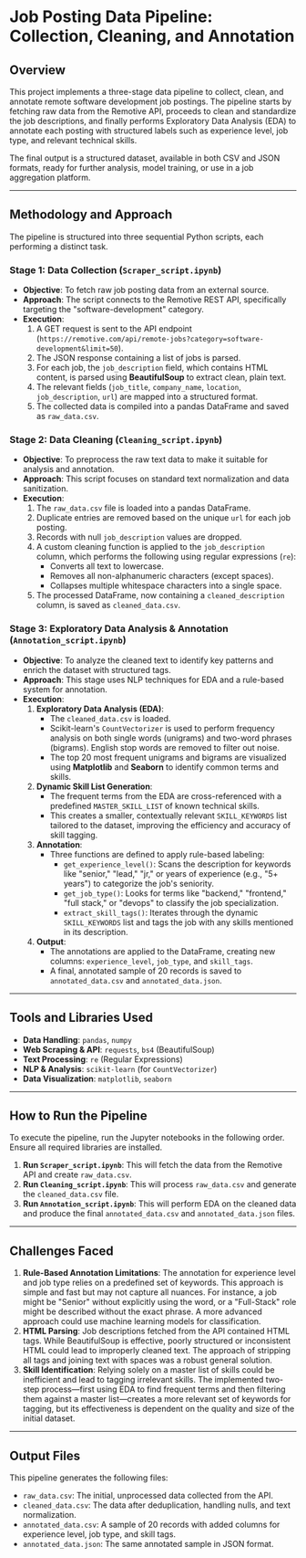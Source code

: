 # Job Posting Data Pipeline: Collection, Cleaning, and Annotation

## Overview

This project implements a three-stage data pipeline to collect, clean, and annotate remote software development job postings. The pipeline starts by fetching raw data from the Remotive API, proceeds to clean and standardize the job descriptions, and finally performs Exploratory Data Analysis (EDA) to annotate each posting with structured labels such as experience level, job type, and relevant technical skills.

The final output is a structured dataset, available in both CSV and JSON formats, ready for further analysis, model training, or use in a job aggregation platform.

---

## Methodology and Approach

The pipeline is structured into three sequential Python scripts, each performing a distinct task.

### Stage 1: Data Collection (`Scraper_script.ipynb`)

-   **Objective**: To fetch raw job posting data from an external source.
-   **Approach**: The script connects to the Remotive REST API, specifically targeting the "software-development" category.
-   **Execution**:
    1.  A GET request is sent to the API endpoint (`https://remotive.com/api/remote-jobs?category=software-development&limit=50`).
    2.  The JSON response containing a list of jobs is parsed.
    3.  For each job, the `job_description` field, which contains HTML content, is parsed using **BeautifulSoup** to extract clean, plain text.
    4.  The relevant fields (`job_title`, `company_name`, `location`, `job_description`, `url`) are mapped into a structured format.
    5.  The collected data is compiled into a pandas DataFrame and saved as `raw_data.csv`.

### Stage 2: Data Cleaning (`Cleaning_script.ipynb`)

-   **Objective**: To preprocess the raw text data to make it suitable for analysis and annotation.
-   **Approach**: This script focuses on standard text normalization and data sanitization.
-   **Execution**:
    1.  The `raw_data.csv` file is loaded into a pandas DataFrame.
    2.  Duplicate entries are removed based on the unique `url` for each job posting.
    3.  Records with null `job_description` values are dropped.
    4.  A custom cleaning function is applied to the `job_description` column, which performs the following using regular expressions (`re`):
        -   Converts all text to lowercase.
        -   Removes all non-alphanumeric characters (except spaces).
        -   Collapses multiple whitespace characters into a single space.
    5.  The processed DataFrame, now containing a `cleaned_description` column, is saved as `cleaned_data.csv`.

### Stage 3: Exploratory Data Analysis & Annotation (`Annotation_script.ipynb`)

-   **Objective**: To analyze the cleaned text to identify key patterns and enrich the dataset with structured tags.
-   **Approach**: This stage uses NLP techniques for EDA and a rule-based system for annotation.
-   **Execution**:
    1.  **Exploratory Data Analysis (EDA)**:
        -   The `cleaned_data.csv` is loaded.
        -   Scikit-learn's `CountVectorizer` is used to perform frequency analysis on both single words (unigrams) and two-word phrases (bigrams). English stop words are removed to filter out noise.
        -   The top 20 most frequent unigrams and bigrams are visualized using **Matplotlib** and **Seaborn** to identify common terms and skills.
    2.  **Dynamic Skill List Generation**:
        -   The frequent terms from the EDA are cross-referenced with a predefined `MASTER_SKILL_LIST` of known technical skills.
        -   This creates a smaller, contextually relevant `SKILL_KEYWORDS` list tailored to the dataset, improving the efficiency and accuracy of skill tagging.
    3.  **Annotation**:
        -   Three functions are defined to apply rule-based labeling:
            -   `get_experience_level()`: Scans the description for keywords like "senior," "lead," "jr," or years of experience (e.g., "5+ years") to categorize the job's seniority.
            -   `get_job_type()`: Looks for terms like "backend," "frontend," "full stack," or "devops" to classify the job specialization.
            -   `extract_skill_tags()`: Iterates through the dynamic `SKILL_KEYWORDS` list and tags the job with any skills mentioned in its description.
    4.  **Output**:
        -   The annotations are applied to the DataFrame, creating new columns: `experience_level`, `job_type`, and `skill_tags`.
        -   A final, annotated sample of 20 records is saved to `annotated_data.csv` and `annotated_data.json`.

---

## Tools and Libraries Used

-   **Data Handling**: `pandas`, `numpy`
-   **Web Scraping & API**: `requests`, `bs4` (BeautifulSoup)
-   **Text Processing**: `re` (Regular Expressions)
-   **NLP & Analysis**: `scikit-learn` (for `CountVectorizer`)
-   **Data Visualization**: `matplotlib`, `seaborn`

---

## How to Run the Pipeline

To execute the pipeline, run the Jupyter notebooks in the following order. Ensure all required libraries are installed.

1.  **Run `Scraper_script.ipynb`**: This will fetch the data from the Remotive API and create `raw_data.csv`.
2.  **Run `Cleaning_script.ipynb`**: This will process `raw_data.csv` and generate the `cleaned_data.csv` file.
3.  **Run `Annotation_script.ipynb`**: This will perform EDA on the cleaned data and produce the final `annotated_data.csv` and `annotated_data.json` files.

---

## Challenges Faced

1.  **Rule-Based Annotation Limitations**: The annotation for experience level and job type relies on a predefined set of keywords. This approach is simple and fast but may not capture all nuances. For instance, a job might be "Senior" without explicitly using the word, or a "Full-Stack" role might be described without the exact phrase. A more advanced approach could use machine learning models for classification.
2.  **HTML Parsing**: Job descriptions fetched from the API contained HTML tags. While BeautifulSoup is effective, poorly structured or inconsistent HTML could lead to improperly cleaned text. The approach of stripping all tags and joining text with spaces was a robust general solution.
3.  **Skill Identification**: Relying solely on a master list of skills could be inefficient and lead to tagging irrelevant skills. The implemented two-step process—first using EDA to find frequent terms and then filtering them against a master list—creates a more relevant set of keywords for tagging, but its effectiveness is dependent on the quality and size of the initial dataset.

---

## Output Files

This pipeline generates the following files:

-   `raw_data.csv`: The initial, unprocessed data collected from the API.
-   `cleaned_data.csv`: The data after deduplication, handling nulls, and text normalization.
-   `annotated_data.csv`: A sample of 20 records with added columns for experience level, job type, and skill tags.
-   `annotated_data.json`: The same annotated sample in JSON format.
